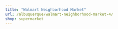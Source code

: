 ```yaml
---
title: "Walmart Neighborhood Market"
url: /albuquerque/walmart-neighborhood-market-4/
shop: supermarket
---
```

